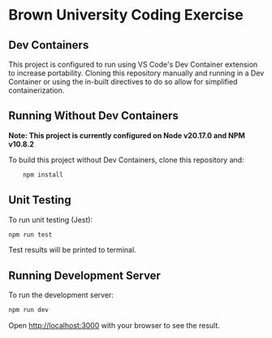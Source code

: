 # Brown University Coding Exercise

## Dev Containers

This project is configured to run using VS Code's Dev Container extension to increase
portability. Cloning this repository manually and running in a Dev Container or using 
the in-built directives to do so allow for simplified containerization.

## Running Without Dev Containers

**Note: This project is currently configured on Node v20.17.0 and NPM v10.8.2**

To build this project without Dev Containers, clone this repository and:
```bash
    npm install
```

## Unit Testing

To run unit testing (Jest):
```bash
npm run test
```
Test results will be printed to terminal.

## Running Development Server

To run the development server:
```bash
npm run dev
```

Open [http://localhost:3000](http://localhost:3000) with your browser to see the result.
